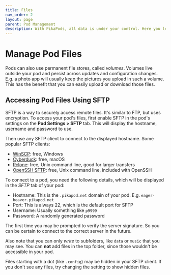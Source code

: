 ```yaml
---
title: Files
nav_order: 2
layout: page
parent: Pod Management
description: With PikaPods, all data is under your control. Here you learn how to directly access your files using SFTP.
---
```


# Manage Pod Files

Pods can also use permanent file stores, called *volumes*. Volumes live outside your pod and persist across updates and configuration changes. E.g. a photo app will usually keep the pictures you upload in such a volume. This has the benefit that you can easily upload or download those files.


## Accessing Pod Files Using SFTP

SFTP is a way to securely access remote files. It's similar to FTP, but uses encryption. To access your pod's files, first enable SFTP in the pod's settings on the **Pod Settings > SFTP** tab. This will display the hostname, username and password to use.

Then use any SFTP client to connect to the displayed hostname. Some popular SFTP clients:

- [WinSCP](https://winscp.net/eng/index.php): free, Windows
- [Cyberduck](https://cyberduck.io/): free, macOS
- [Rclone](https://rclone.org/sftp/): free, Unix command line, good for larger transfers
- [OpenSSH SFTP](https://man.openbsd.org/sftp): free, Unix command line, included with OpenSSH

To connect to a pod, you need the following details, which will be displayed in the _SFTP_ tab of your pod:

- Hostname: This is the `.pikapod.net` domain of your pod. E.g. `eager-beaver.pikapod.net`
- Port: This is always 22, which is the default port for SFTP
- Username: Usually something like `p9999`
- Password: A randomly generated password

The first time you may be prompted to verify the server signature. So you can be certain to connect to the correct server in the future.

Also note that you can only _write_ to subfolders, like `data` or `music` that you may see. You can **not** add files in the top folder, since those wouldn't be accessible in your pod.

Files starting with a dot (like `.config`) may be hidden in your SFTP client. If you don't see any files, try changing the setting to show hidden files.
